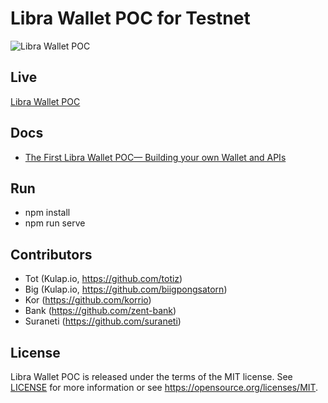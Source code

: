 # Libra Wallet POC for Testnet

![Libra Wallet POC](https://cdn-images-1.medium.com/max/2600/1*dSIjHHJVv9JbKwswRFXJwg.png)

Live
----

[Libra Wallet POC](https://dev.kulap.io/libra/)

Docs
----

- [The First Libra Wallet POC— Building your own Wallet and APIs](https://medium.com/kulapofficial/the-first-libra-wallet-poc-building-your-own-wallet-and-apis-3cb578c0bd52?postPublishedType=repub)


Run
---

- npm install
- npm run serve


Contributors
------------

- Tot (Kulap.io, https://github.com/totiz)
- Big (Kulap.io, https://github.com/biigpongsatorn)
- Kor (https://github.com/korrio)
- Bank (https://github.com/zent-bank)
- Suraneti (https://github.com/suraneti)

License
-------

Libra Wallet POC is released under the terms of the MIT license. See [LICENSE](LICENSE) for more
information or see https://opensource.org/licenses/MIT.
